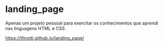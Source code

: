 # landing_page
Apenas um projeto pessoal para exercitar os conhecimentos que aprendi nas linguagens HTML e CSS.

https://ifinotti.github.io/landing_page/
